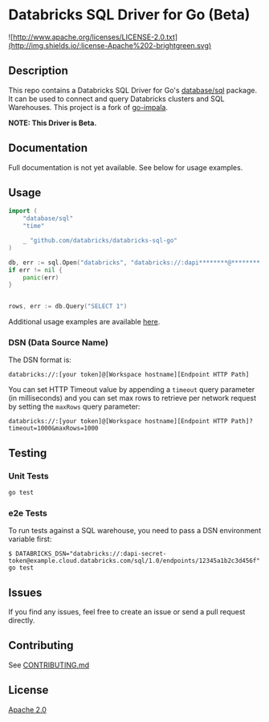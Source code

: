 # Databricks SQL Driver for Go (Beta)


![http://www.apache.org/licenses/LICENSE-2.0.txt](http://img.shields.io/:license-Apache%202-brightgreen.svg)

## Description

This repo contains a Databricks SQL Driver for Go's [database/sql](https://golang.org/pkg/database/sql) package. It can be used to connect and query Databricks clusters and SQL Warehouses. This project is a fork of [go-impala](https://github.com/bippio/go-impala).

**NOTE: This Driver is Beta.**

## Documentation

Full documentation is not yet available. See below for usage examples.

## Usage

```go
import (
	"database/sql"
	"time"

	_ "github.com/databricks/databricks-sql-go"
)

db, err := sql.Open("databricks", "databricks://:dapi********@********.databricks.com/sql/1.0/endpoints/********")
if err != nil {
	panic(err)
}


rows, err := db.Query("SELECT 1")
```

Additional usage examples are available [here](https://github.com/databricks/databricks-sql-go/tree/main/examples).

### DSN (Data Source Name)

The DSN format is:

```
databricks://:[your token]@[Workspace hostname][Endpoint HTTP Path]
```

You can set HTTP Timeout value by appending a `timeout` query parameter (in milliseconds) and you can set max rows to retrieve per network request by setting the `maxRows` query parameter:

```
databricks://:[your token]@[Workspace hostname][Endpoint HTTP Path]?timeout=1000&maxRows=1000
```

## Testing

### Unit Tests

```bash
go test
```

### e2e Tests

To run tests against a SQL warehouse, you need to pass a DSN environment variable first:

```
$ DATABRICKS_DSN="databricks://:dapi-secret-token@example.cloud.databricks.com/sql/1.0/endpoints/12345a1b2c3d456f" go test
```

## Issues

If you find any issues, feel free to create an issue or send a pull request directly.

## Contributing

See [CONTRIBUTING.md](CONTRIBUTING.md)

## License

[Apache 2.0](https://github.com/databricks/databricks-sql-nodejs/blob/master/LICENSE)

